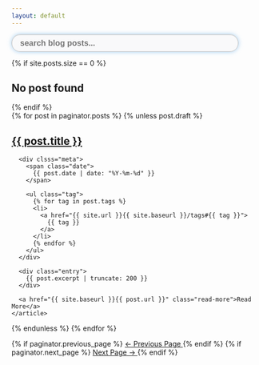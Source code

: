 ```yaml
---
layout: default
---
```

<!-- Google tag (gtag.js) -->
<script async src="https://www.googletagmanager.com/gtag/js?id=G-1WEYSPQBEB"></script>
<script>
  window.dataLayer = window.dataLayer || [];
  function gtag(){dataLayer.push(arguments);}
  gtag('js', new Date());

  gtag('config', 'G-1WEYSPQBEB');
</script>

<div class="search-container">
  <input type="text" id="search-input" placeholder="search blog posts..." style="width: 90%;
    height: 35px;
    color: #333;
    background-color: rgba(227,231,236,.2);
    line-height: 35px;
    padding:0px 16px;
    border: 1px solid #c0c0c0;
    font-size: 16px;
    font-weight: bold;
    border-radius: 17px;
    outline: none;
    box-sizing: border-box;
    box-shadow: inset 0 1px 1px rgba(0,0,0,.075), 0 0 8px rgba(102,175,233,.6);">
  <ul id="results-container"></ul>
</div>

<!--script src="https://unpkg.com/simple-jekyll-search/dest/simple-jekyll-search.min.js"></script-->
<script src="{{ site.baseurl }}/simple-jekyll-search.min.js"></script>

<script>
	window.simpleJekyllSearch = new SimpleJekyllSearch({
	searchInput: document.getElementById('search-input'),
	resultsContainer: document.getElementById('results-container'),
	json: '{{ site.baseurl }}/search.json',
	searchResultTemplate: '<li><a href="{url}?query={query}" title="{desc}">{title}</a></li>',
	noResultsText: 'No results found',
	limit: 10,
	fuzzy: false,
	exclude: ['Welcome']
  })
</script>
 
{% if site.posts.size == 0 %}
  <h2>No post found</h2>
{% endif %}

<div class="posts">
  {% for post in paginator.posts %}
  {% unless post.draft %}
    <article class="post">
      <h1>
        <a href="{{ site.baseurl }}{{ post.url }}">{{ post.title }}</a>
      </h1>

      <div clsss="meta">
        <span class="date">
          {{ post.date | date: "%Y-%m-%d" }}
        </span>

        <ul class="tag">
          {% for tag in post.tags %}
          <li>
            <a href="{{ site.url }}{{ site.baseurl }}/tags#{{ tag }}">
              {{ tag }}
            </a>
          </li>
          {% endfor %}
        </ul>
      </div>

      <div class="entry">
        {{ post.excerpt | truncate: 200 }}
      </div>

      <a href="{{ site.baseurl }}{{ post.url }}" class="read-more">Read More</a>
    </article>
  {% endunless %}
  {% endfor %}
</div>

<div class="pagination">
  {% if paginator.previous_page %}
    <span class="prev">
      <a href="{{ site.baseurl }}{{ paginator.previous_page_path }}" class="prev">
        ← Previous Page
      </a>
    </span>
  {% endif %}
  {% if paginator.next_page %}
    <span class="next">
      <a href="{{ site.baseurl}}{{ paginator.next_page_path }}" class="next">
        Next Page →
      </a>
    </span>
  {% endif %}
</div>
